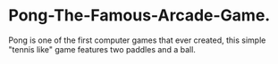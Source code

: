 # Pong-The-Famous-Arcade-Game.
Pong is one of the first computer games that ever created, this simple "tennis like" game features two paddles and a ball.
